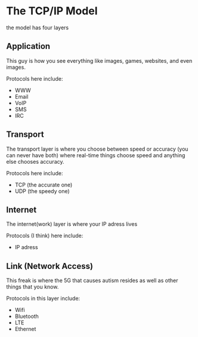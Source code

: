 # The TCP/IP Model

the model has four layers

## Application

This guy is how you see everything like images, games, websites, and even 
images.

Protocols here include:

- WWW
- Email
- VoIP
- SMS
- IRC

## Transport

The transport layer is where you choose between speed or accuracy (you can 
never have both) where real-time things choose speed and anything else chooses
 accuracy.

Protocols here include:

- TCP (the accurate one)
- UDP (the speedy one)

## Internet

The internet(work) layer is where your IP adress lives

Protocols (I think) here include:

- IP adress

## Link (Network Access)

This freak is where the 5G that causes autism resides as well as other things
that you know.

Protocols in this layer include:

- Wifi
- Bluetooth
- LTE
- Ethernet
